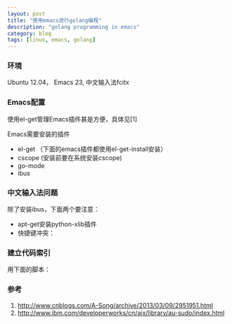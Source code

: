 ```yaml
---
layout: post
title: "使用emacs进行golang编程"
description: "golang programming in emacs"
category: blog
tags: [linux, emacs, golang]
---
```



### 环境
Ubuntu 12.04， Emacs 23, 中文输入法fcitx

### Emacs配置

使用el-get管理Emacs插件甚是方便，具体见[1]

Emacs需要安装的插件  

* el-get （下面的emacs插件都使用el-get-install安装）
* cscope (安装前要在系统安装cscope)
* go-mode
* ibus

### 中文输入法问题
除了安装ibus，下面两个要注意： 

* apt-get安装python-xlib插件
* 快捷键冲突：

### 建立代码索引
用下面的脚本：
<script src="https://gist.github.com/bopjiang/11146574.js"></script>

### 参考
1. <http://www.cnblogs.com/A-Song/archive/2013/03/09/2951951.html>
2. <http://www.ibm.com/developerworks/cn/aix/library/au-sudo/index.html>


